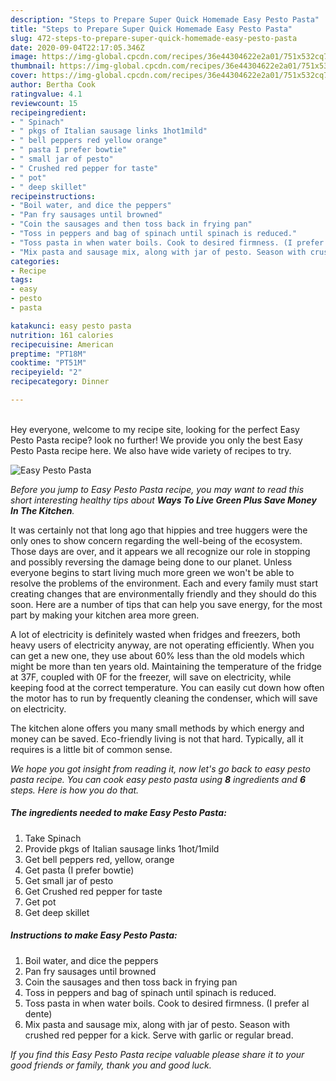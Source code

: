 ```yaml
---
description: "Steps to Prepare Super Quick Homemade Easy Pesto Pasta"
title: "Steps to Prepare Super Quick Homemade Easy Pesto Pasta"
slug: 472-steps-to-prepare-super-quick-homemade-easy-pesto-pasta
date: 2020-09-04T22:17:05.346Z
image: https://img-global.cpcdn.com/recipes/36e44304622e2a01/751x532cq70/easy-pesto-pasta-recipe-main-photo.jpg
thumbnail: https://img-global.cpcdn.com/recipes/36e44304622e2a01/751x532cq70/easy-pesto-pasta-recipe-main-photo.jpg
cover: https://img-global.cpcdn.com/recipes/36e44304622e2a01/751x532cq70/easy-pesto-pasta-recipe-main-photo.jpg
author: Bertha Cook
ratingvalue: 4.1
reviewcount: 15
recipeingredient:
- " Spinach"
- " pkgs of Italian sausage links 1hot1mild"
- " bell peppers red yellow orange"
- " pasta I prefer bowtie"
- " small jar of pesto"
- " Crushed red pepper for taste"
- " pot"
- " deep skillet"
recipeinstructions:
- "Boil water, and dice the peppers"
- "Pan fry sausages until browned"
- "Coin the sausages and then toss back in frying pan"
- "Toss in peppers and bag of spinach until spinach is reduced."
- "Toss pasta in when water boils. Cook to desired firmness. (I prefer al dente)"
- "Mix pasta and sausage mix, along with jar of pesto. Season with crushed red pepper for a kick. Serve with garlic or regular bread."
categories:
- Recipe
tags:
- easy
- pesto
- pasta

katakunci: easy pesto pasta 
nutrition: 161 calories
recipecuisine: American
preptime: "PT18M"
cooktime: "PT51M"
recipeyield: "2"
recipecategory: Dinner

---
```

<br>
Hey everyone, welcome to my recipe site, looking for the perfect Easy Pesto Pasta recipe? look no further! We provide you only the best Easy Pesto Pasta recipe here. We also have wide variety of recipes to try.
<br>


![Easy Pesto Pasta](https://img-global.cpcdn.com/recipes/36e44304622e2a01/751x532cq70/easy-pesto-pasta-recipe-main-photo.jpg)

<i>Before you jump to Easy Pesto Pasta recipe, you may want to read this short interesting healthy tips about 
<strong>Ways To Live Green Plus Save Money In The Kitchen</strong>.</i>
</br>

It was certainly not that long ago that hippies and tree huggers were the only ones to show concern regarding the well-being of the ecosystem. Those days are over, and it appears we all recognize our role in stopping and possibly reversing the damage being done to our planet. Unless everyone begins to start living much more green we won't be able to resolve the problems of the environment. Each and every family must start creating changes that are environmentally friendly and they should do this soon. Here are a number of tips that can help you save energy, for the most part by making your kitchen area more green.

A lot of electricity is definitely wasted when fridges and freezers, both heavy users of electricity anyway, are not operating efficiently. When you can get a new one, they use about 60% less than the old models which might be more than ten years old. Maintaining the temperature of the fridge at 37F, coupled with 0F for the freezer, will save on electricity, while keeping food at the correct temperature. You can easily cut down how often the motor has to run by frequently cleaning the condenser, which will save on electricity.

The kitchen alone offers you many small methods by which energy and money can be saved. Eco-friendly living is not that hard. Typically, all it requires is a little bit of common sense.


<i>We hope you got insight from reading it, now let's go back to easy pesto pasta recipe. You can cook easy pesto pasta using <strong>8</strong> ingredients and <strong>6</strong> steps. Here is how you do that.
</i>

##### The ingredients needed to make Easy Pesto Pasta:

1. Take  Spinach
1. Provide  pkgs of Italian sausage links 1hot/1mild
1. Get  bell peppers red, yellow, orange
1. Get  pasta (I prefer bowtie)
1. Get  small jar of pesto
1. Get  Crushed red pepper for taste
1. Get  pot
1. Get  deep skillet


##### Instructions to make Easy Pesto Pasta:

1. Boil water, and dice the peppers
1. Pan fry sausages until browned
1. Coin the sausages and then toss back in frying pan
1. Toss in peppers and bag of spinach until spinach is reduced.
1. Toss pasta in when water boils. Cook to desired firmness. (I prefer al dente)
1. Mix pasta and sausage mix, along with jar of pesto. Season with crushed red pepper for a kick. Serve with garlic or regular bread.


<i>If you find this Easy Pesto Pasta recipe valuable please share it to your good friends or family, thank you and good luck.</i>
